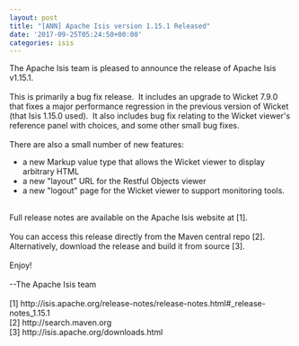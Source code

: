 ```yaml
---
layout: post
title: "[ANN] Apache Isis version 1.15.1 Released"
date: '2017-09-25T05:24:50+00:00'
categories: isis
---
```

<div>The Apache Isis team is pleased to announce the release of Apache Isis v1.15.1.</div> 
  <div><br /></div> 
  <div>This is primarily a bug fix release. &nbsp;It includes an upgrade to Wicket 7.9.0 that fixes a major performance regression in the previous version of Wicket (that Isis 1.15.0 used). &nbsp;It also includes bug fix relating to the Wicket viewer's reference panel with choices, and some other small bug fixes.</div> 
  <div><br /></div> 
  <div>There are also a small number of new features:</div> 
  <div> 
    <ul> 
      <li>a new Markup value type that allows the Wicket viewer to display arbitrary HTML</li> 
      <li>a new &quot;layout&quot; URL for the Restful Objects viewer</li> 
      <li>a new &quot;logout&quot; page for the Wicket viewer to support monitoring tools.</li> 
    </ul> 
  </div> 
  <div><br /></div> 
  <div>Full release notes are available on the Apache Isis website at [1].</div> 
  <div><br /></div> 
  <div>You can access this release directly from the Maven central repo [2].</div> 
  <div>Alternatively, download the release and build it from source [3].</div> 
  <div><br /></div> 
  <div>Enjoy!</div> 
  <div><br /></div> 
  <div>--The Apache Isis team</div> 
  <div><br /></div> 
  <div>[1] http://isis.apache.org/release-notes/release-notes.html#_release-notes_1.15.1</div> 
  <div>[2] http://search.maven.org</div> 
  <div>[3] http://isis.apache.org/downloads.html</div>
